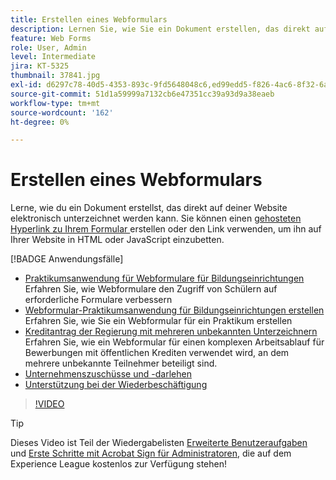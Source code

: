 ```yaml
---
title: Erstellen eines Webformulars
description: Lernen Sie, wie Sie ein Dokument erstellen, das direkt auf Ihrer Website elektronisch unterzeichnet werden kann.
feature: Web Forms
role: User, Admin
level: Intermediate
jira: KT-5325
thumbnail: 37841.jpg
exl-id: d6297c78-40d5-4353-893c-9fd5648048c6,ed99edd5-f826-4ac6-8f32-6a4e6e48ddc6
source-git-commit: 51d1a59999a7132cb6e47351cc39a93d9a38eaeb
workflow-type: tm+mt
source-wordcount: '162'
ht-degree: 0%

---
```


# Erstellen eines Webformulars

Lerne, wie du ein Dokument erstellst, das direkt auf deiner Website elektronisch unterzeichnet werden kann. Sie können einen [gehosteten Hyperlink zu Ihrem Formular ](https://salesforceintegration.na2.echosign.com/public/esignWidget?wid=CBFCIBAA3AAABLblqZhBTZvjMual0H-M6HTSunw9hV1t-OdGbQI3d-nWJdEH76dHPxK1QH6DO9XGjch6QVho*) erstellen oder den Link verwenden, um ihn auf Ihrer Website in HTML oder JavaScript einzubetten.

[!BADGE Anwendungsfälle]

* [Praktikumsanwendung für Webformulare für Bildungseinrichtungen](https://experienceleague.adobe.com/docs/document-cloud-learn/sign-learning-hub/expand/recipes/edu/usecase-edu-intern.html?lang=de)
Erfahren Sie, wie Webformulare den Zugriff von Schülern auf erforderliche Formulare verbessern
* [Webformular-Praktikumsanwendung für Bildungseinrichtungen erstellen](https://experienceleague.adobe.com/docs/document-cloud-learn/sign-learning-hub/expand/recipes/edu/usecase-edu-intern-create.html?lang=de)
Erfahren Sie, wie Sie ein Webformular für ein Praktikum erstellen
* [Kreditantrag der Regierung mit mehreren unbekannten Unterzeichnern](https://experienceleague.adobe.com/docs/document-cloud-learn/sign-learning-hub/expand/recipes/gov/webform-multiple-signers.html?lang=de)
Erfahren Sie, wie ein Webformular für einen komplexen Arbeitsablauf für Bewerbungen mit öffentlichen Krediten verwendet wird, an dem mehrere unbekannte Teilnehmer beteiligt sind.
* [Unternehmenszuschüsse und -darlehen](https://experienceleague.adobe.com/docs/document-cloud-learn/sign-learning-hub/expand/recipes/gov/usecasegovgrants.html?lang=de)
* [Unterstützung bei der Wiederbeschäftigung](https://experienceleague.adobe.com/docs/document-cloud-learn/sign-learning-hub/expand/recipes/gov/usecasegovreemployment.html?lang=de)

>[!VIDEO](https://video.tv.adobe.com/v/37841?quality=12&learn=on&hidetitle=true)

>[!TIP]
>
>Dieses Video ist Teil der Wiedergabelisten [Erweiterte Benutzeraufgaben](https://experienceleague.adobe.com/de/playlists/acrobat-sign-perform-advanced-tasks-business-users) und [Erste Schritte mit Acrobat Sign für Administratoren](https://experienceleague.adobe.com/de/playlists/acrobat-sign-get-started-administrators), die auf dem Experience League kostenlos zur Verfügung stehen!

